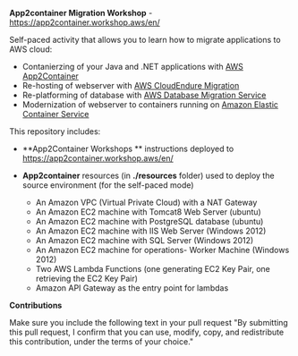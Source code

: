 **App2container Migration Workshop** - https://app2container.workshop.aws/en/

Self-paced activity that allows you to learn how to migrate applications to AWS cloud:  
  - Contanierzing of your Java and .NET applications with [AWS App2Container](https://aws.amazon.com/app2container/)
  - Re-hosting of webserver with [AWS CloudEndure Migration](https://aws.amazon.com/cloudendure-migration/)  
  - Re-platforming of database with [AWS Database Migration Service](https://aws.amazon.com/dms/)  
  - Modernization of webserver to containers running on [Amazon Elastic Container Service](https://aws.amazon.com/ecs/)   
 
This repository includes:
 - **App2Container Workshops ** instructions deployed to https://app2container.workshop.aws/en/
 - **App2container** resources (in **./resources** folder) used to deploy the source environment (for the self-paced mode)   
 
   - An Amazon VPC (Virtual Private Cloud) with a NAT Gateway
   - An Amazon EC2 machine with Tomcat8 Web Server (ubuntu)  
   - An Amazon EC2 machine with PostgreSQL database (ubuntu)
   - An Amazon EC2 machine with IIS Web Server (Windows 2012)
   - An Amazon EC2 machine with SQL Server (Windows 2012)
   - An Amazon EC2 machine for operations- Worker Machine (Windows 2012)
   - Two AWS Lambda Functions (one generating EC2 Key Pair, one retrieving the EC2 Key Pair)   
   - Amazon API Gateway as the entry point for lambdas   

**Contributions**

Make sure you include the following text in your pull request "By submitting this pull request, I confirm that you can use, modify, copy, and redistribute this contribution, under the terms of your choice."
